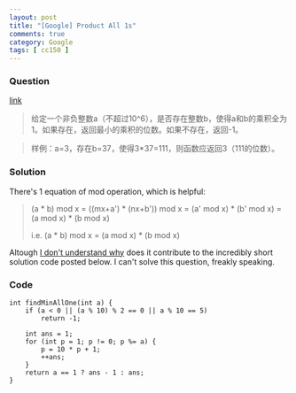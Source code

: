 ```yaml
---
layout: post
title: "[Google] Product All 1s"
comments: true
category: Google
tags: [ cc150 ]
---
```


### Question 

[link](http://www.itint5.com/oj/#18)

> 给定一个非负整数a（不超过10^6），是否存在整数b，使得a和b的乘积全为1。如果存在，返回最小的乘积的位数。如果不存在，返回-1。

> 样例：a=3，存在b=37，使得3*37=111，则函数应返回3（111的位数）。

### Solution

There's 1 equation of mod operation, which is helpful: 

> (a * b) mod x = ((mx+a') * (nx+b')) mod x = (a' mod x) * (b' mod x) = (a mod x) * (b mod x)
>
> i.e.  (a * b) mod x = (a mod x) * (b mod x)

Altough [I don't understand why](http://www.itint5.com/discuss/136/%E8%BF%99%E9%A2%98%E6%88%91%E8%B6%85%E6%97%B6%E4%BA%86%EF%BC%8C%E8%AF%B7%E9%97%AE%E5%A6%82%E4%BD%95%E7%BC%A9%E7%9F%AD%E5%A4%84%E7%90%86%E6%97%B6%E9%97%B4) does it contribute to the incredibly short solution code posted below. I can't solve this question, freakly speaking. 

### Code

	int findMinAllOne(int a) {
		if (a < 0 || (a % 10) % 2 == 0 || a % 10 == 5)
			return -1;

		int ans = 1;
		for (int p = 1; p != 0; p %= a) {
			p = 10 * p + 1;
			++ans;
		}
		return a == 1 ? ans - 1 : ans;
	}
